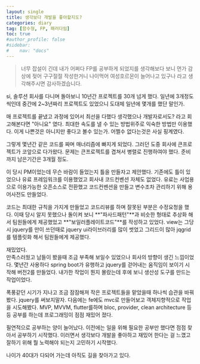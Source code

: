 ```yaml
---
layout: single
title: 생각보다 개발을 좋아할지도?
categories: diary
tag: [함수형, FP, 패러다임]
toc: true
#author_profile: false
#sidebar:
#    nav: "docs"
---
```


> 너무 잡설이 긴데 내가 어쩌다 FP를 공부하게 되었지를 생각해보다 보니 먼가 감상에 젖어 구구절절 작성한거니 나이먹어 여성호르몬이 늘어나고 있구나 라고 생각해주시면 감사하겠습니다.

si, 솔루션 회사를 다니며 돌아보니 10년간 프로젝트를 30개 넘게 했다. 
일년에 3개정도씩인데 중간에 2~3년짜리 프로젝트도 있었으니 도대체 일년에 몇개를 했단 말인가.  

매 프로젝트를 끝냈고 과정에 있어서 최선을 다했다 생각했으나 개발자로서도? 라고 회고해본다면 "아니요" 였다.
최대한 속도를 낼 수 있는 방법위주로 익숙한 방법만 이용했다. 
이게 나쁜것은 아니지만 좋다고 볼수 있는가. 어쩔수 없다는것은 사실 핑계였다.

그렇게 몇년간 같은 코드를 짜며 매너리즘에 빠지게 되었다. 그러던 도중 회사에 큰프로젝트가 코앞으로 다가왔다. 
문제는 큰프로젝트를 겹쳐서 병렬로 진행하여야 했다. 준비까지 남은기간은 3개월 정도.

이 당시 PM이었는데 무슨 바람이 들었는지 틀을 만들자고 제안했다. 
기존에도 틀이 있었으나 유료 프레임워크를 이용했었고 회사내 코드컨벤션 자체도 없었다. 
유료는 사업용으로 이용가능한 오픈소스로 전환했고 코드컨벤션을 만들고 변수조차 관리하기 위해 용어사전도 만들었다.

코드는 최대한 규칙을 가지게 만들었고 코드리뷰를 하며 잘못된 부분은 수정요청을 했다. 
이때 당시 알지 못했으나 돌이켜 보니 **"파사드패턴"**과 비슷한 형태로 추상화 해서 팀원들에게 제공했었고 **"보일러플레이트코드"**를 작성하고 있었다.
view는 그당시 jquery를 만이 쓰던때로 jquery ui라이브러리를 많이 썻었고 그리드이 많아 jqgrid를 템플릿화 해서 팀원들에게 제공했다.

재밌었다.  
만족스러웠고 남들이 봤을때 조금 부족해 보일수 있었으나 회사의 방향이 생긴 느낌이었다. 몇년간 사용하다 spring boot가 유행하고 
jquery를 걷어내는 움직임이 보이기 시작해 버전2를 만들었다. 내가한 작업이 뭔지 몰랐는데 후에 보니 생산성 도구를 만드는 작업이었다.  

폭풍같던 시기가 지나고 조금 잠잠해져 작은 프로젝트들을 맡았을때 하나씩 습관을 바꿔봤다. jquery를 써보지말자. 다음에는 fe에도 mvc로 만들어보고 객체지향적으로 작업을 시도해봤다. 
MVP, MVVM, flutter를하며 bloc, provider, clean architecture 등등 공부를 하는데 프로그래밍이 점점 재밌어 졌다. 

필연적으로 공부하는 양이 늘어났다. 이전에는 일을 위해 필요한 공부만 했다면 점점 찾아서 공부하기 시작했다. 
이러면서 생각보다 개발을 좋아하고 재밌어 한다는 걸 느꼈고 잘하기 위해 뭘 노력해야 되는지 고민하기 시작했다.

나이가 40대가 다되어 가는데 아직도 길을 찾아가고 있다.